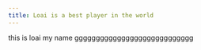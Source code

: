 ```yaml
---
title: Loai is a best player in the world
---
```


this is loai my name gggggggggggggggggggggggggggg
